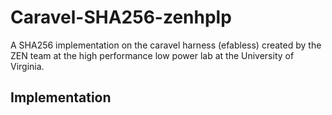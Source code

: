 # Caravel-SHA256-zenhplp

A SHA256 implementation on the caravel harness (efabless) created by the ZEN team at the high performance low power lab at the University of Virginia.

## Implementation 
